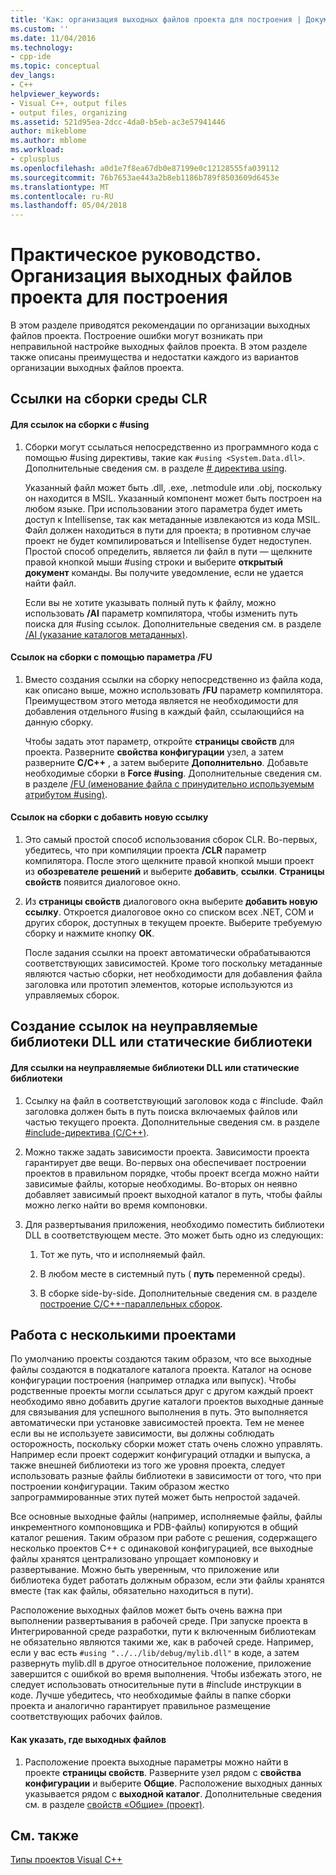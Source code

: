 ```yaml
---
title: 'Как: организация выходных файлов проекта для построения | Документы Microsoft'
ms.custom: ''
ms.date: 11/04/2016
ms.technology:
- cpp-ide
ms.topic: conceptual
dev_langs:
- C++
helpviewer_keywords:
- Visual C++, output files
- output files, organizing
ms.assetid: 521d95ea-2dcc-4da0-b5eb-ac3e57941446
author: mikeblome
ms.author: mblome
ms.workload:
- cplusplus
ms.openlocfilehash: a0d1e7f8ea67db0e87199e0c12128555fa039112
ms.sourcegitcommit: 76b7653ae443a2b8eb1186b789f8503609d6453e
ms.translationtype: MT
ms.contentlocale: ru-RU
ms.lasthandoff: 05/04/2018
---
```

# <a name="how-to-organize-project-output-files-for-builds"></a>Практическое руководство. Организация выходных файлов проекта для построения
В этом разделе приводятся рекомендации по организации выходных файлов проекта. Построение ошибки могут возникать при неправильной настройке выходных файлов проекта. В этом разделе также описаны преимущества и недостатки каждого из вариантов организации выходных файлов проекта.  
  
## <a name="referencing-clr-assemblies"></a>Ссылки на сборки среды CLR  
  
#### <a name="to-reference-assemblies-with-using"></a>Для ссылок на сборки с #using  
  
1.  Сборки могут ссылаться непосредственно из программного кода с помощью #using директивы, такие как `#using <System.Data.dll>`. Дополнительные сведения см. в разделе [# директива using](../preprocessor/hash-using-directive-cpp.md).  
  
     Указанный файл может быть .dll, .exe, .netmodule или .obj, поскольку он находится в MSIL. Указанный компонент может быть построен на любом языке. При использовании этого параметра будет иметь доступ к Intellisense, так как метаданные извлекаются из кода MSIL. Файл должен находиться в пути для проекта; в противном случае проект не будет компилироваться и Intellisense будет недоступен. Простой способ определить, является ли файл в пути — щелкните правой кнопкой мыши #using строки и выберите **открытый документ** команды. Вы получите уведомление, если не удается найти файл.  
  
     Если вы не хотите указывать полный путь к файлу, можно использовать **/AI** параметр компилятора, чтобы изменить путь поиска для #using ссылок. Дополнительные сведения см. в разделе [/AI (указание каталогов метаданных)](../build/reference/ai-specify-metadata-directories.md).  
  
#### <a name="to-reference-assemblies-with-fu"></a>Ссылок на сборки с помощью параметра /FU  
  
1.  Вместо создания ссылки на сборку непосредственно из файла кода, как описано выше, можно использовать **/FU** параметр компилятора. Преимуществом этого метода является не необходимости для добавления отдельного #using в каждый файл, ссылающийся на данную сборку.  
  
     Чтобы задать этот параметр, откройте **страницы свойств** для проекта. Разверните **свойства конфигурации** узел, а затем разверните **C/C++** , а затем выберите **Дополнительно**. Добавьте необходимые сборки в **Force #using**. Дополнительные сведения см. в разделе [/FU (именование файла с принудительно используемым атрибутом #using)](../build/reference/fu-name-forced-hash-using-file.md).  
  
#### <a name="to-reference-assemblies-with-add-new-reference"></a>Ссылок на сборки с добавить новую ссылку  
  
1.  Это самый простой способ использования сборок CLR. Во-первых, убедитесь, что при компиляции проекта **/CLR** параметр компилятора. После этого щелкните правой кнопкой мыши проект из **обозревателе решений** и выберите **добавить**, **ссылки**. **Страницы свойств** появится диалоговое окно.  
  
2.  Из **страницы свойств** диалогового окна выберите **добавить новую ссылку**. Откроется диалоговое окно со списком всех .NET, COM и других сборок, доступных в текущем проекте. Выберите требуемую сборку и нажмите кнопку **ОК**.  
  
     После задания ссылки на проект автоматически обрабатываются соответствующих зависимостей. Кроме того поскольку метаданные являются частью сборки, нет необходимости для добавления файла заголовка или прототип элементов, которые используются из управляемых сборок.  
  
## <a name="referencing-native-dlls-or-static-libraries"></a>Создание ссылок на неуправляемые библиотеки DLL или статические библиотеки  
  
#### <a name="to-reference-native-dlls-or-static-libraries"></a>Для ссылки на неуправляемые библиотеки DLL или статические библиотеки  
  
1.  Ссылку на файл в соответствующий заголовок кода с #include. Файл заголовка должен быть в путь поиска включаемых файлов или частью текущего проекта. Дополнительные сведения см. в разделе [#include-директива (C/C++)](../preprocessor/hash-include-directive-c-cpp.md).  
  
2.  Можно также задать зависимости проекта. Зависимости проекта гарантирует две вещи. Во-первых она обеспечивает построении проектов в правильном порядке, чтобы проект всегда можно найти зависимые файлы, которые необходимы. Во-вторых он неявно добавляет зависимый проект выходной каталог в путь, чтобы файлы можно легко найти во время компоновки.  
  
3.  Для развертывания приложения, необходимо поместить библиотеки DLL в соответствующем месте. Это может быть одно из следующих:  
  
    1.  Тот же путь, что и исполняемый файл.  
  
    2.  В любом месте в системный путь ( **путь** переменной среды).  
  
    3.  В сборке side-by-side. Дополнительные сведения см. в разделе [построение C/C++-параллельных сборок](../build/building-c-cpp-side-by-side-assemblies.md).  
  
## <a name="working-with-multiple-projects"></a>Работа с несколькими проектами  
 По умолчанию проекты создаются таким образом, что все выходные файлы создаются в подкаталоге каталога проекта. Каталог на основе конфигурации построения (например отладка или выпуск). Чтобы родственные проекты могли ссылаться друг с другом каждый проект необходимо явно добавить другие каталоги проектов выходные данные для связывания для успешного выполнения в путь. Это выполняется автоматически при установке зависимостей проекта. Тем не менее если вы не используете зависимости, вы должны соблюдать осторожность, поскольку сборки может стать очень сложно управлять. Например если проект содержит конфигураций отладки и выпуска, а также внешней библиотеки из того же уровня проекта, следует использовать разные файлы библиотеки в зависимости от того, что при построении конфигурации. Таким образом жестко запрограммированные этих путей может быть непростой задачей.  
  
 Все основные выходные файлы (например, исполняемые файлы, файлы инкрементного компоновщика и PDB-файлы) копируются в общий каталог решения. Таким образом при работе с решения, содержащего несколько проектов C++ с одинаковой конфигурацией, все выходные файлы хранятся централизовано упрощает компоновку и развертывание. Можно быть уверенным, что приложение или библиотека будет работать должным образом, если эти файлы хранятся вместе (так как файлы, обязательно находиться в пути).  
  
 Расположение выходных файлов может быть очень важна при выполнении развертывания в рабочей среде. При запуске проекта в Интегрированной среде разработки, пути к включенным библиотекам не обязательно являются такими же, как в рабочей среде. Например, если у вас есть `#using "../../lib/debug/mylib.dll"` в коде, а затем развернуть mylib.dll в другое относительное положение, приложение завершится с ошибкой во время выполнения. Чтобы избежать этого, не следует использовать относительные пути в #include инструкции в коде. Лучше убедитесь, что необходимые файлы в папке сборки проекта и аналогично гарантирует правильное размещение соответствующих рабочих файлов.  
  
#### <a name="how-to-specify-where-output-files-go"></a>Как указать, где выходных файлов  
  
1.  Расположение проекта выходные параметры можно найти в проекте **страницы свойств**. Разверните узел рядом с **свойства конфигурации** и выберите **Общие**. Расположение выходных данных указывается рядом с **выходной каталог**. Дополнительные сведения см. в разделе [свойств «Общие» (проект)](../ide/general-property-page-project.md).  
  
## <a name="see-also"></a>См. также  
 [Типы проектов Visual C++](../ide/visual-cpp-project-types.md)